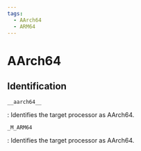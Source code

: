 ```yaml
---
tags:
  - AArch64
  - ARM64
---
```

# AArch64

## Identification

`__aarch64__`

: Identifies the target processor as AArch64.

`_M_ARM64`

: Identifies the target processor as AArch64.

<!--
Type|Macro|Description
---|---|---
Identification|`__aarch64__`|Defined by GNU C [1](http://gcc.gnu.org/viewcvs/trunk/gcc/config/aarch64/aarch64.h?view=markup)
Identification|`_M_ARM64`|Defined by Visual C++

<gcc/config/aarch64/aarch64-c.cc> (14.2.0)

  static void
  aarch64_update_cpp_builtins (cpp_reader *pfile)
  {
    aarch64_def_or_undef (flag_unsafe_math_optimizations, "__ARM_FP_FAST", pfile);

    cpp_undef (pfile, "__ARM_ARCH");
    builtin_define_with_int_value ("__ARM_ARCH", AARCH64_ISA_V9A ? 9 : 8);

    builtin_define_with_int_value ("__ARM_SIZEOF_MINIMAL_ENUM",
          flag_short_enums ? 1 : 4);
    aarch64_def_or_undef (TARGET_BIG_END, "__AARCH64EB__", pfile);
    aarch64_def_or_undef (TARGET_BIG_END, "__ARM_BIG_ENDIAN", pfile);
    aarch64_def_or_undef (!TARGET_BIG_END, "__AARCH64EL__", pfile);

    aarch64_def_or_undef (TARGET_FLOAT, "__ARM_FEATURE_FMA", pfile);

    if (TARGET_FLOAT)
      {
        builtin_define_with_int_value ("__ARM_FP", 0x0E);
        builtin_define ("__ARM_FP16_FORMAT_IEEE");
        builtin_define ("__ARM_FP16_ARGS");
      }
    else
      cpp_undef (pfile, "__ARM_FP");

    aarch64_def_or_undef (TARGET_FP_F16INST,
        "__ARM_FEATURE_FP16_SCALAR_ARITHMETIC", pfile);
    aarch64_def_or_undef (TARGET_SIMD_F16INST,
        "__ARM_FEATURE_FP16_VECTOR_ARITHMETIC", pfile);

    aarch64_def_or_undef (TARGET_SIMD, "__ARM_FEATURE_NUMERIC_MAXMIN", pfile);
    aarch64_def_or_undef (TARGET_SIMD, "__ARM_NEON", pfile);

    aarch64_def_or_undef (TARGET_CRC32, "__ARM_FEATURE_CRC32", pfile);
    aarch64_def_or_undef (TARGET_DOTPROD, "__ARM_FEATURE_DOTPROD", pfile);
    aarch64_def_or_undef (TARGET_COMPLEX, "__ARM_FEATURE_COMPLEX", pfile);
    aarch64_def_or_undef (TARGET_JSCVT, "__ARM_FEATURE_JCVT", pfile);

    cpp_undef (pfile, "__AARCH64_CMODEL_TINY__");
    cpp_undef (pfile, "__AARCH64_CMODEL_SMALL__");
    cpp_undef (pfile, "__AARCH64_CMODEL_LARGE__");

    switch (aarch64_cmodel)
      {
        case AARCH64_CMODEL_TINY:
        case AARCH64_CMODEL_TINY_PIC:
    builtin_define ("__AARCH64_CMODEL_TINY__");
    break;
        case AARCH64_CMODEL_SMALL:
        case AARCH64_CMODEL_SMALL_PIC:
    builtin_define ("__AARCH64_CMODEL_SMALL__");
    break;
        case AARCH64_CMODEL_LARGE:
    builtin_define ("__AARCH64_CMODEL_LARGE__");
    break;
        default:
    break;
      }

    aarch64_def_or_undef (TARGET_ILP32, "_ILP32", pfile);
    aarch64_def_or_undef (TARGET_ILP32, "__ILP32__", pfile);

    aarch64_def_or_undef (TARGET_AES && TARGET_SHA2, "__ARM_FEATURE_CRYPTO", pfile);
    aarch64_def_or_undef (TARGET_SIMD_RDMA, "__ARM_FEATURE_QRDMX", pfile);
    aarch64_def_or_undef (TARGET_SVE, "__ARM_FEATURE_SVE", pfile);
    cpp_undef (pfile, "__ARM_FEATURE_SVE_BITS");
    if (TARGET_SVE)
      {
        int bits;
        if (!BITS_PER_SVE_VECTOR.is_constant (&bits))
    bits = 0;
        builtin_define_with_int_value ("__ARM_FEATURE_SVE_BITS", bits);
      }
    aarch64_def_or_undef (TARGET_SVE, "__ARM_FEATURE_SVE_VECTOR_OPERATORS",
        pfile);
    aarch64_def_or_undef (TARGET_SVE_I8MM,
        "__ARM_FEATURE_SVE_MATMUL_INT8", pfile);
    aarch64_def_or_undef (TARGET_SVE_F32MM,
        "__ARM_FEATURE_SVE_MATMUL_FP32", pfile);
    aarch64_def_or_undef (TARGET_SVE_F64MM,
        "__ARM_FEATURE_SVE_MATMUL_FP64", pfile);
    aarch64_def_or_undef (TARGET_SVE2, "__ARM_FEATURE_SVE2", pfile);
    aarch64_def_or_undef (TARGET_SVE2_AES, "__ARM_FEATURE_SVE2_AES", pfile);
    aarch64_def_or_undef (TARGET_SVE2_BITPERM,
        "__ARM_FEATURE_SVE2_BITPERM", pfile);
    aarch64_def_or_undef (TARGET_SVE2_SHA3, "__ARM_FEATURE_SVE2_SHA3", pfile);
    aarch64_def_or_undef (TARGET_SVE2_SM4, "__ARM_FEATURE_SVE2_SM4", pfile);

    aarch64_def_or_undef (TARGET_LSE, "__ARM_FEATURE_ATOMICS", pfile);
    aarch64_def_or_undef (TARGET_AES, "__ARM_FEATURE_AES", pfile);
    aarch64_def_or_undef (TARGET_SHA2, "__ARM_FEATURE_SHA2", pfile);
    aarch64_def_or_undef (TARGET_SHA3, "__ARM_FEATURE_SHA3", pfile);
    aarch64_def_or_undef (TARGET_SHA3, "__ARM_FEATURE_SHA512", pfile);
    aarch64_def_or_undef (TARGET_SM4, "__ARM_FEATURE_SM3", pfile);
    aarch64_def_or_undef (TARGET_SM4, "__ARM_FEATURE_SM4", pfile);
    aarch64_def_or_undef (TARGET_F16FML, "__ARM_FEATURE_FP16_FML", pfile);

    aarch64_def_or_undef (TARGET_FRINT, "__ARM_FEATURE_FRINT", pfile);
    aarch64_def_or_undef (TARGET_TME, "__ARM_FEATURE_TME", pfile);
    aarch64_def_or_undef (TARGET_RNG, "__ARM_FEATURE_RNG", pfile);
    aarch64_def_or_undef (TARGET_MEMTAG, "__ARM_FEATURE_MEMORY_TAGGING", pfile);

    aarch64_def_or_undef (aarch_bti_enabled (),
        "__ARM_FEATURE_BTI_DEFAULT", pfile);

    cpp_undef (pfile, "__ARM_FEATURE_PAC_DEFAULT");
    if (aarch_ra_sign_scope != AARCH_FUNCTION_NONE)
      {
        int v = 0;
        if (aarch64_ra_sign_key == AARCH64_KEY_A)
    v |= 1;
        if (aarch64_ra_sign_key == AARCH64_KEY_B)
    v |= 2;
        if (aarch_ra_sign_scope == AARCH_FUNCTION_ALL)
    v |= 4;
        builtin_define_with_int_value ("__ARM_FEATURE_PAC_DEFAULT", v);
      }

    aarch64_def_or_undef (TARGET_PAUTH, "__ARM_FEATURE_PAUTH", pfile);
    aarch64_def_or_undef (TARGET_BTI, "__ARM_FEATURE_BTI", pfile);
    aarch64_def_or_undef (TARGET_I8MM, "__ARM_FEATURE_MATMUL_INT8", pfile);
    aarch64_def_or_undef (TARGET_BF16_SIMD,
        "__ARM_FEATURE_BF16_VECTOR_ARITHMETIC", pfile);
    aarch64_def_or_undef (TARGET_BF16_FP,
        "__ARM_FEATURE_BF16_SCALAR_ARITHMETIC", pfile);
    aarch64_def_or_undef (TARGET_BF16_FP,
        "__ARM_FEATURE_BF16", pfile);
    aarch64_def_or_undef (TARGET_SVE_BF16,
        "__ARM_FEATURE_SVE_BF16", pfile);

    aarch64_def_or_undef (TARGET_LS64,
        "__ARM_FEATURE_LS64", pfile);
    aarch64_def_or_undef (AARCH64_ISA_RCPC, "__ARM_FEATURE_RCPC", pfile);
    aarch64_def_or_undef (TARGET_D128, "__ARM_FEATURE_SYSREG128", pfile);

    aarch64_def_or_undef (TARGET_SME, "__ARM_FEATURE_SME", pfile);
    aarch64_def_or_undef (TARGET_SME_I16I64, "__ARM_FEATURE_SME_I16I64", pfile);
    aarch64_def_or_undef (TARGET_SME_F64F64, "__ARM_FEATURE_SME_F64F64", pfile);
    aarch64_def_or_undef (TARGET_SME2, "__ARM_FEATURE_SME2", pfile);

    /* Not for ACLE, but required to keep "float.h" correct if we switch
      target between implementations that do or do not support ARMv8.2-A
      16-bit floating-point extensions.  */
    cpp_undef (pfile, "__FLT_EVAL_METHOD__");
    builtin_define_with_int_value ("__FLT_EVAL_METHOD__",
          c_flt_eval_method (true));
    cpp_undef (pfile, "__FLT_EVAL_METHOD_C99__");
    builtin_define_with_int_value ("__FLT_EVAL_METHOD_C99__",
          c_flt_eval_method (false));
  }
-->
